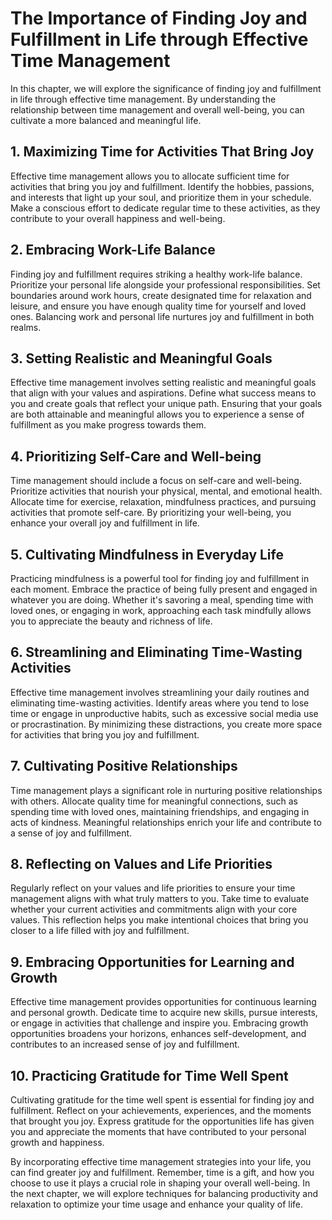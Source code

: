 The Importance of Finding Joy and Fulfillment in Life through Effective Time Management
================================================================================================

In this chapter, we will explore the significance of finding joy and fulfillment in life through effective time management. By understanding the relationship between time management and overall well-being, you can cultivate a more balanced and meaningful life.

**1. Maximizing Time for Activities That Bring Joy**
----------------------------------------------------

Effective time management allows you to allocate sufficient time for activities that bring you joy and fulfillment. Identify the hobbies, passions, and interests that light up your soul, and prioritize them in your schedule. Make a conscious effort to dedicate regular time to these activities, as they contribute to your overall happiness and well-being.

**2. Embracing Work-Life Balance**
----------------------------------

Finding joy and fulfillment requires striking a healthy work-life balance. Prioritize your personal life alongside your professional responsibilities. Set boundaries around work hours, create designated time for relaxation and leisure, and ensure you have enough quality time for yourself and loved ones. Balancing work and personal life nurtures joy and fulfillment in both realms.

**3. Setting Realistic and Meaningful Goals**
---------------------------------------------

Effective time management involves setting realistic and meaningful goals that align with your values and aspirations. Define what success means to you and create goals that reflect your unique path. Ensuring that your goals are both attainable and meaningful allows you to experience a sense of fulfillment as you make progress towards them.

**4. Prioritizing Self-Care and Well-being**
--------------------------------------------

Time management should include a focus on self-care and well-being. Prioritize activities that nourish your physical, mental, and emotional health. Allocate time for exercise, relaxation, mindfulness practices, and pursuing activities that promote self-care. By prioritizing your well-being, you enhance your overall joy and fulfillment in life.

**5. Cultivating Mindfulness in Everyday Life**
-----------------------------------------------

Practicing mindfulness is a powerful tool for finding joy and fulfillment in each moment. Embrace the practice of being fully present and engaged in whatever you are doing. Whether it's savoring a meal, spending time with loved ones, or engaging in work, approaching each task mindfully allows you to appreciate the beauty and richness of life.

**6. Streamlining and Eliminating Time-Wasting Activities**
-----------------------------------------------------------

Effective time management involves streamlining your daily routines and eliminating time-wasting activities. Identify areas where you tend to lose time or engage in unproductive habits, such as excessive social media use or procrastination. By minimizing these distractions, you create more space for activities that bring you joy and fulfillment.

**7. Cultivating Positive Relationships**
-----------------------------------------

Time management plays a significant role in nurturing positive relationships with others. Allocate quality time for meaningful connections, such as spending time with loved ones, maintaining friendships, and engaging in acts of kindness. Meaningful relationships enrich your life and contribute to a sense of joy and fulfillment.

**8. Reflecting on Values and Life Priorities**
-----------------------------------------------

Regularly reflect on your values and life priorities to ensure your time management aligns with what truly matters to you. Take time to evaluate whether your current activities and commitments align with your core values. This reflection helps you make intentional choices that bring you closer to a life filled with joy and fulfillment.

**9. Embracing Opportunities for Learning and Growth**
------------------------------------------------------

Effective time management provides opportunities for continuous learning and personal growth. Dedicate time to acquire new skills, pursue interests, or engage in activities that challenge and inspire you. Embracing growth opportunities broadens your horizons, enhances self-development, and contributes to an increased sense of joy and fulfillment.

**10. Practicing Gratitude for Time Well Spent**
------------------------------------------------

Cultivating gratitude for the time well spent is essential for finding joy and fulfillment. Reflect on your achievements, experiences, and the moments that brought you joy. Express gratitude for the opportunities life has given you and appreciate the moments that have contributed to your personal growth and happiness.

By incorporating effective time management strategies into your life, you can find greater joy and fulfillment. Remember, time is a gift, and how you choose to use it plays a crucial role in shaping your overall well-being. In the next chapter, we will explore techniques for balancing productivity and relaxation to optimize your time usage and enhance your quality of life.
